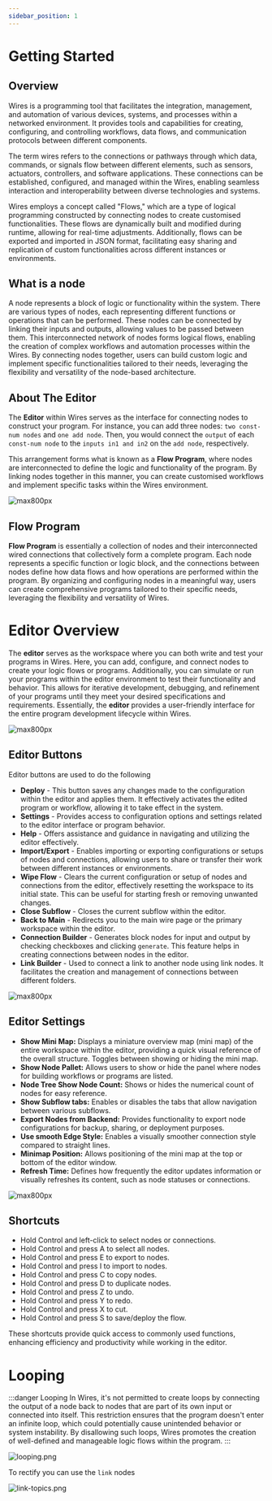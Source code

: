 ```yaml
---
sidebar_position: 1
---
```


# Getting Started

## Overview

Wires is a programming tool that facilitates the integration, management, and automation of various devices, systems, and processes within a networked environment. It provides tools and capabilities for creating, configuring, and controlling workflows, data flows, and communication protocols between different components.

The term wires refers to the connections or pathways through which data, commands, or signals flow between different elements, such as sensors, actuators, controllers, and software applications. These connections can be established, configured, and managed within the Wires, enabling seamless interaction and interoperability between diverse technologies and systems.

Wires employs a concept called "Flows," which are a type of logical programming constructed by connecting nodes to create customised functionalities. These flows are dynamically built and modified during runtime, allowing for real-time adjustments. Additionally, flows can be exported and imported in JSON format, facilitating easy sharing and replication of custom functionalities across different instances or environments.

## What is a node

A node represents a block of logic or functionality within the system. There are various types of nodes, each representing different functions or operations that can be performed. These nodes can be connected by linking their inputs and outputs, allowing values to be passed between them. This interconnected network of nodes forms logical flows, enabling the creation of complex workflows and automation processes within the Wires. By connecting nodes together, users can build custom logic and implement specific functionalities tailored to their needs, leveraging the flexibility and versatility of the node-based architecture.

## About The Editor

The **Editor** within Wires serves as the interface for connecting nodes to construct your program. For instance, you can add three nodes: `two const-num nodes` and `one add node`. Then, you would connect the `output` of each `const-num node` to the `inputs in1 and in2` on the `add node`, respectively.

This arrangement forms what is known as a **Flow Program**, where nodes are interconnected to define the logic and functionality of the program. By linking nodes together in this manner, you can create customised workflows and implement specific tasks within the Wires environment.

![max800px](img/simple-example.png)

## Flow Program

**Flow Program** is essentially a collection of nodes and their interconnected wired connections that collectively form a complete program. Each node represents a specific function or logic block, and the connections between nodes define how data flows and how operations are performed within the program. By organizing and configuring nodes in a meaningful way, users can create comprehensive programs tailored to their specific needs, leveraging the flexibility and versatility of Wires.

# Editor Overview

The **editor** serves as the workspace where you can both write and test your programs in Wires. Here, you can add, configure, and connect nodes to create your logic flows or programs. Additionally, you can simulate or run your programs within the editor environment to test their functionality and behavior. This allows for iterative development, debugging, and refinement of your programs until they meet your desired specifications and requirements. Essentially, the **editor** provides a user-friendly interface for the entire program development lifecycle within Wires.

![max800px](img/overview.png)

## Editor Buttons

Editor buttons are used to do the following
* **Deploy** - This button saves any changes made to the configuration within the editor and applies them. It effectively activates the edited program or workflow, allowing it to take effect in the system.
* **Settings** - Provides access to configuration options and settings related to the editor interface or program behavior.
* **Help** - Offers assistance and guidance in navigating and utilizing the editor effectively.
* **Import/Export** -  Enables importing or exporting configurations or setups of nodes and connections, allowing users to share or transfer their work between different instances or environments.
* **Wipe Flow** - Clears the current configuration or setup of nodes and connections from the editor, effectively resetting the workspace to its initial state. This can be useful for starting fresh or removing unwanted changes.
* **Close Subflow** -  Closes the current subflow within the editor. 
* **Back to Main** - Redirects you to the main wire page or the primary workspace within the editor.
* **Connection Builder** - Generates block nodes for input and output by checking checkboxes and clicking `generate`. This feature helps in creating connections between nodes in the editor. 
* **Link Builder** - Used to connect a link to another node using link nodes. It facilitates the creation and management of connections between different folders.

![max800px](img/editor-buttons.png)

## Editor Settings
* **Show Mini Map:** Displays a miniature overview map (mini map) of the entire workspace within the editor, providing a quick visual reference of the overall structure. Toggles between showing or hiding the mini map.
* **Show Node Pallet:** Allows users to show or hide the panel where nodes for building workflows or programs are listed. 
* **Node Tree Show Node Count:** Shows or hides the numerical count of nodes for easy reference.
* **Show Subflow tabs:** Enables or disables the tabs that allow navigation between various subflows.
* **Export Nodes from Backend:** Provides functionality to export node configurations for backup, sharing, or deployment purposes.
* **Use smooth Edge Style:** Enables a visually smoother connection style compared to straight lines.
* **Minimap Position:** Allows positioning of the mini map at the top or bottom of the editor window.
* **Refresh Time:** Defines how frequently the editor updates information or visually refreshes its content, such as node statuses or connections.

![max800px](img/wire-setting.png)

## Shortcuts

- Hold Control and left-click to select nodes or connections.
- Hold Control and press A to select all nodes.
- Hold Control and press E to export to nodes.
- Hold Control and press I to import to nodes.
- Hold Control and press C to copy nodes.
- Hold Control and press D to duplicate nodes.
- Hold Control and press Z to undo.
- Hold Control and press Y to redo.
- Hold Control and press X to cut.
- Hold Control and press S to save/deploy the flow.

These shortcuts provide quick access to commonly used functions, enhancing efficiency and productivity while working in the editor.

# Looping

:::danger Looping
In Wires, it's not permitted to create loops by connecting the output of a node back to nodes that are part of its own input or connected into itself. This restriction ensures that the program doesn't enter an infinite loop, which could potentially cause unintended behavior or system instability. By disallowing such loops, Wires promotes the creation of well-defined and manageable logic flows within the program.
:::

![looping.png](img/looping.png)

To rectify you can use the `link` nodes

![link-topics.png](img/link-topics.png)